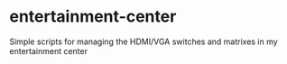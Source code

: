 # entertainment-center
Simple scripts for managing the HDMI/VGA switches and matrixes in my entertainment center
